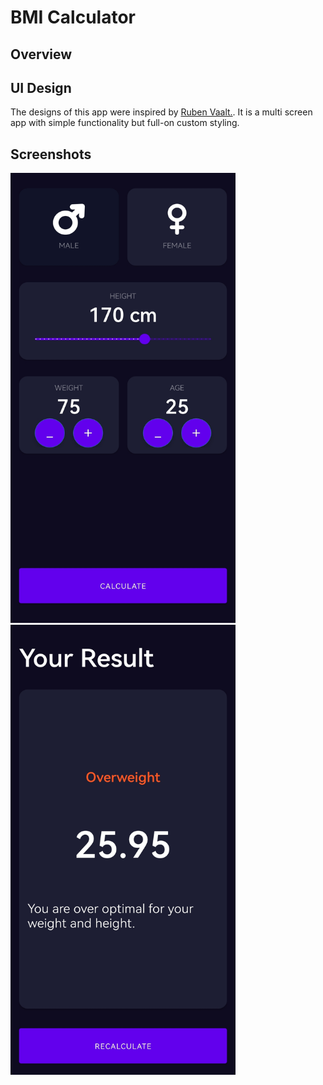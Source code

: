 # BMI Calculator

## Overview


## UI Design
The designs of this app were inspired by [Ruben Vaalt.](https://dribbble.com/shots/4585382-Simple-BMI-Calculator). It is a multi screen app with simple functionality but full-on custom styling.

## Screenshots
<img src="images/mainscreen.jpg" alt="Main Screen" width="360" height="720">
<img src="images/resultscreen.jpg" alt="Result Screen" width="360" height="720">





